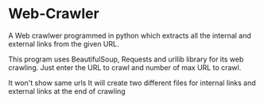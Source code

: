 # Web-Crawler
A Web crawlwer programmed in python which extracts all the internal and external links from the given URL.

This program uses BeautifulSoup, Requests and urllib library for its web crawling.
Just enter the URL to crawl and number of max URL to crawl.

It won't show same urls
It will create two different files for internal links and external links at the end of crawling

